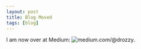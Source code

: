```yaml
---
layout: post
title: Blog Moved
tags: [blog]
---
```


I am now over at Medium: ![medium.com/@drozzy](https://medium.com/@drozzy). 
